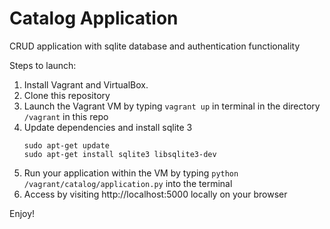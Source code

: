Catalog Application
=============

CRUD application with sqlite database and authentication functionality


Steps to launch:

1. Install Vagrant and VirtualBox.
2. Clone this repository
3. Launch the Vagrant VM by typing `vagrant up` in terminal in the directory `/vagrant` in this repo
4. Update dependencies and install sqlite 3
    ```
    sudo apt-get update
    sudo apt-get install sqlite3 libsqlite3-dev
    ```
5. Run your application within the VM by typing `python /vagrant/catalog/application.py` into the terminal
6. Access by visiting http://localhost:5000 locally on your browser

Enjoy!
